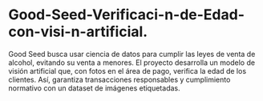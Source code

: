 # Good-Seed-Verificaci-n-de-Edad-con-visi-n-artificial.
Good Seed busca usar ciencia de datos para cumplir las leyes de venta de alcohol, evitando su venta a menores. El proyecto desarrolla un modelo de visión artificial que, con fotos en el área de pago, verifica la edad de los clientes. Así, garantiza transacciones responsables y cumplimiento normativo con un dataset de imágenes etiquetadas.

